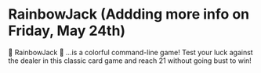 # RainbowJack (Addding more info on Friday, May 24th)
🌈  RainbowJack  🌈 ...is a colorful command-line game! Test your luck against the dealer in this classic card game and reach 21 without going bust to win!

